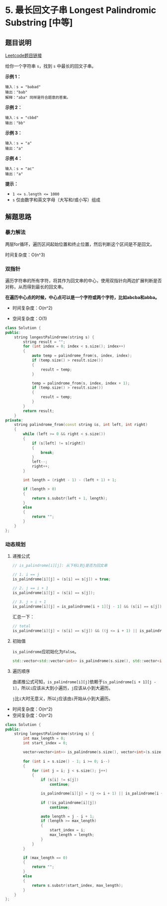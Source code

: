 # 5. 最长回文子串 Longest Palindromic Substring [中等]



## 题目说明



[Leetcode题目链接](https://leetcode-cn.com/problems/longest-palindromic-substring/)

给你一个字符串 `s`，找到 `s` 中最长的回文子串。

 

**示例 1：**

```
输入：s = "babad"
输出："bab"
解释："aba" 同样是符合题意的答案。
```

**示例 2：**

```
输入：s = "cbbd"
输出："bb"
```

**示例 3：**

```
输入：s = "a"
输出："a"
```

**示例 4：**

```
输入：s = "ac"
输出："a"
```

 

**提示：**

- `1 <= s.length <= 1000`
- `s` 仅由数字和英文字母（大写和/或小写）组成



## 解题思路

### 暴力解法

两层for循环，遍历区间起始位置和终止位置，然后判断这个区间是不是回文。

时间复杂度：O(n^3)



### 双指针

遍历字符串的所有字符，将其作为回文串的中心，使用双指针向两边扩展判断是否对称，从而得到最长的回文串。

**在遍历中心点的时候，中心点可以是一个字符或两个字符，比如abcba和abba。**

- 时间复杂度：O(n^2)

- 空间复杂度：O(1)

```c++
class Solution {
public:
    string longestPalindrome(string s) {
        string result = "";
        for (int index = 0; index < s.size(); index++)
        {
            auto temp = palindrome_from(s, index, index);
            if (temp.size() > result.size())
            {
                result = temp;
            }

            temp = palindrome_from(s, index, index + 1);
            if (temp.size() > result.size())
            {
                result = temp;
            }
        }
        return result;
    }
private:
    string palindrome_from(const string &s, int left, int right)
    {
        while (left >= 0 && right < s.size())
        {
            if (s[left] != s[right])
            {
                break;
            }
            left--;
            right++;
        }

        int length = (right - 1) - (left + 1) + 1;

        if (length > 0)
        {
            return s.substr(left + 1, length);
        }
        else
        {
            return "";
        }
    }
};
```



### 动态规划

1. 递推公式

   ```c++
   // is_palindrome[i][j]: 从下标i到j是否为回文串
   
   // 1. i == j
   is_palindrome[i][j] = (s[i] == s[j]) = true;
   
   // 2. j == i + 1
   is_palindrome[i][j] = (s[i] == s[j]);
     
   // 3. j > i + 1
   is_palindrome[i][j] = is_palindrome[i + 1][j - 1] && (s[i] == s[j]);
   ```

   汇总一下：

   ```C++
   // total
   is_palindrome[i][j] = (s[i] == s[j]) && ((j <= i + 1) || is_palindrome[i + 1][j - 1]);
   ```

2. 初始值

   `is_palindrome`应初始化为`False`。

   ```C++
   std::vector<std::vector<int>> is_palindrome(s.size(), std::vector<int>(s.size(), 0));
   ```

   

3. 遍历顺序

   由递推公式可知，`is_palindrome[i][j]`依赖于`is_palindrome[i + 1][j - 1]`，所以`i`应该从大到小遍历，`j`应该从小到大遍历。

   `j`比`i`大时无意义，所以`j`应该由`i`开始从小到大遍历。



- 时间复杂度：O(n^2)
- 空间复杂度：O(n^2)



```c++
class Solution {
public:
    string longestPalindrome(string s) {
        int max_length = 0;
        int start_index = 0;

        vector<vector<int>> is_palindrome(s.size(), vector<int>(s.size(), 0));
        
        for (int i = s.size() - 1; i >= 0; i--)
        {
            for (int j = i; j < s.size(); j++)
            {
                if (s[i] != s[j])
                    continue;

                is_palindrome[i][j] = (j <= i + 1) || is_palindrome[i + 1][j - 1];
                
              	if (!is_palindrome[i][j])
                    continue;

                auto length = j - i + 1;
                if (length >= max_length)
                {
                    start_index = i;
                    max_length = length;
                }
            }
        }

        if (max_length == 0)
        {
            return "";
        }
        else
        {
            return s.substr(start_index, max_length);
        }
    }
};
```



